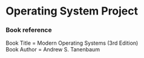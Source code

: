 # Operating System Project

### Book reference
Book Title  = Modern Operating Systems (3rd Edition) <br>
Book Author = Andrew S. Tanenbaum

